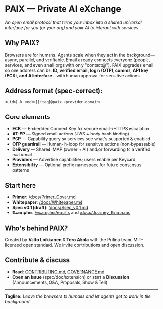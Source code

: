 # PAIX — Private AI eXchange

*An open email protocol that turns your inbox into a shared universal interface for you (or your org) and your AI to interact with services.*

## Why PAIX?

Browsers are for humans. Agents scale when they act in the background—async, parallel, and verifiable. Email already connects everyone (people, services, and even small orgs with only "contact@"). PAIX upgrades email so one address can be: **ID, verified email, login (OTP), comms, API key (ECK), and AI interface**—with human approval for sensitive actions.

## Address format (spec-correct):

```
<uid>[.k_<eck>][+tag]@paix.<provider-domain>
```

## Core elements

- **ECK** — Embedded Connect Key for secure email→HTTPS escalation
- **AT-EP** — Signed email actions (JWS + body hash binding)
- **PCP** — Capability query so services see what's supported & enabled
- **OTP guardrail** — Human-in-loop for sensitive actions (non-bypassable)
- **Delivery** — Shared IMAP (owner + AI) and/or forwarding to a verified real email
- **Providers** — Advertise capabilities; users enable per Keycard
- **Extensibility** — Optional prefix namespace for future consensus patterns

## Start here

- **Primer**: [/docs/Primer_Cover.md](docs/Primer_Cover.md)  
- **Whitepaper**: [/docs/Whitepaper.md](docs/Whitepaper.md)  
- **Spec v0.1 (draft)**: [/docs/Spec_v0.1.md](docs/Spec_v0.1.md)  
- **Examples**: [/examples/emails](examples/emails) and [/docs/Journey_Emma.md](docs/Journey_Emma.md)

## Who's behind PAIX?

Created by **Valto Loikkanen** & **Tero Ahola** with the Prifina team. MIT-licensed open standard. We invite contributions and open discussion.

## Contribute & discuss

- **Read**: [CONTRIBUTING.md](CONTRIBUTING.md), [GOVERNANCE.md](GOVERNANCE.md)  
- **Open an Issue** (spec/doc/extension) or start a **Discussion** (Announcements, Q&A, Proposals, Show & Tell)

---

**Tagline:** *Leave the browsers to humans and let agents get to work in the background.*